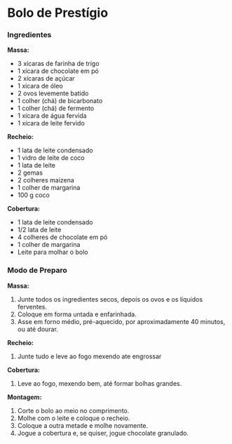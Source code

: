 # Bolo de Prestígio

### Ingredientes

**Massa:**

* 3 xícaras de farinha de trigo
* 1 xícara de chocolate em pó
* 2 xícaras de açúcar
* 1 xícara de óleo
* 2 ovos levemente batido
* 1 colher (chá) de bicarbonato
* 1 colher (chá) de fermento
* 1 xícara de água fervida
* 1 xícara de leite fervido

**Recheio:**

* 1 lata de leite condensado
* 1 vidro de leite de coco
* 1 lata de leite
* 2 gemas
* 2 colheres maizena
* 1 colher de margarina
* 100 g coco

**Cobertura:**

- 1 lata de leite condensado
- 1/2 lata de leite
- 4 colheres de chocolate em pó
- 1 colher de margarina
- Leite para molhar o bolo



### Modo de Preparo

**Massa:**

1. Junte todos os ingredientes secos, depois os ovos e os líquidos ferventes.
2. Coloque em forma untada e enfarinhada.
3. Asse em forno médio, pré-aquecido, por aproximadamente 40 minutos, ou até dourar.

**Recheio:**

1. Junte tudo e leve ao fogo mexendo ate engrossar

**Cobertura:**

1. Leve ao fogo, mexendo bem, até formar bolhas grandes.

**Montagem:**

1. Corte o bolo ao meio no comprimento.
2. Molhe com o leite e coloque o recheio.
3. Coloque a outra metade e molhe novamente.
4. Jogue a cobertura e, se quiser, jogue chocolate granulado.